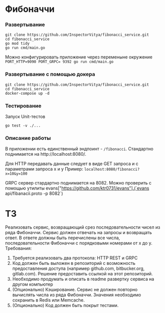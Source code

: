 # Фибоначчи
### Развертывание
```
git clone https://github.com/InspectorVitya/fibonacci_service.git
cd fibonacci_service
go mod tidy
go run cmd/main.go
```
Можно конфигурировать приложение через переменыне окружение
```PORT_HTTP=9090 PORT_GRPC= 9392 go run cmd/main.go```
### Развертывание c помощью докера
```
git clone https://github.com/InspectorVitya/fibonacci_service.git
cd fibonacci_service
docker-compose up -d
```
### Тестирование
Запуск Unit-тестов

```go test -v ./...```

### Описание работы
В приложении есть единственный эндпоинт - `/fibonacci`. Стандартно поднимается на http://localhost:8080/.

Для HTTP передавать данные следует в виде GET запроса и с параметрами запроса x и y
Пример: `localhost:8080/fibonacci?x=10&y=100`

GRPC сервер стардартно поднимается на 8082. Можно проверить с помощью утилиты
evans["https://github.com/ktr0731/evans"].(`evans api/fibanacii.proto -p 8082`)
# ТЗ
Реализовать сервис, возвращающий срез последовательности чисел из ряда Фибоначчи.
Сервис должен отвечать на запросы и возвращать ответ. В ответе должны быть перечислены все числа, последовательности Фибоначчи с порядковыми номерами от x до y.
Требования:
1. Требуется реализовать два протокола: HTTP REST и GRPC
2. Код должен быть выложен в репозиторий с возможность предоставления доступа (например github.com, bitbucker.org, gitlab.com). Решение предоставить ссылкой на этот репозиторий.
3. Необходимо продумать и описать в readme развертку сервиса на другом компьютер
4. (Опционально) Кэширование. Сервис не должен повторно вычислять числа из ряда Фибоначчи. Значения необходимо сохранить в Redis или Memcache.
5. (Опционально) Код должен быть покрыт тестами.
